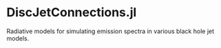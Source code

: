 # DiscJetConnections.jl
Radiative models for simulating emission spectra in various black hole jet models.
